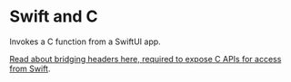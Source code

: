 # Swift and C

Invokes a C function from a SwiftUI app.

[Read about bridging headers here, required to expose C APIs for access from Swift](https://developer.apple.com/documentation/swift/importing-objective-c-into-swift).
